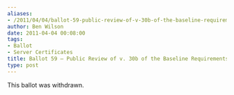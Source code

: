 ```yaml
---
aliases:
- /2011/04/04/ballot-59-public-review-of-v-30b-of-the-baseline-requirements/
author: Ben Wilson
date: 2011-04-04 00:08:00
tags:
- Ballot
- Server Certificates
title: Ballot 59 – Public Review of v. 30b of the Baseline Requirements
type: post
---
```


This ballot was withdrawn.